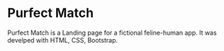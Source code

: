 
# Purfect Match

Purfect Match is a Landing page for a fictional feline-human app.
It was develped with HTML, CSS, Bootstrap.
